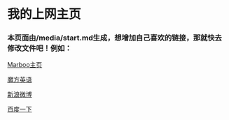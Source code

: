 # 我的上网主页

### 本页面由/media/start.md生成，想增加自己喜欢的链接，那就快去修改文件吧！例如：

[Marboo主页](http://marboo.biz)

[魔方英语](http://mofunenglish.com)

[新浪微博](http://weibo.com)

[百度一下](http://www.baidu.com)
